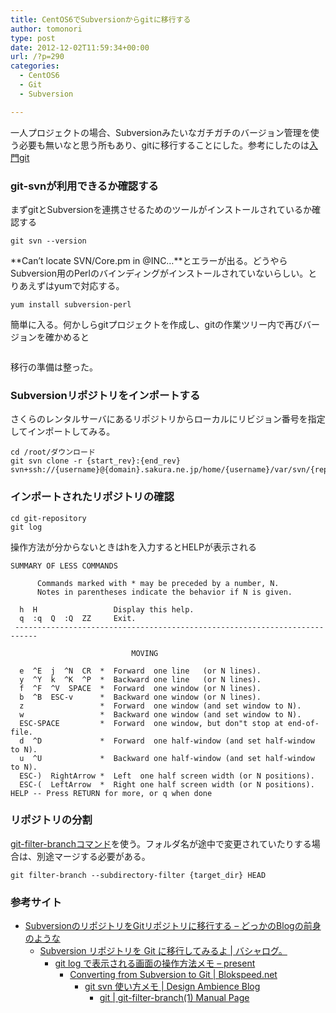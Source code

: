 ```yaml
---
title: CentOS6でSubversionからgitに移行する
author: tomonori
type: post
date: 2012-12-02T11:59:34+00:00
url: /?p=290
categories:
  - CentOS6
  - Git
  - Subversion

---
```

一人プロジェクトの場合、Subversionみたいなガチガチのバージョン管理を使う必要も無いなと思う所もあり、gitに移行することにした。参考にしたのは[入門git][1]

### git-svnが利用できるか確認する

まずgitとSubversionを連携させるためのツールがインストールされているか確認する

```:bash
git svn --version
```

**Can&#8217;t locate SVN/Core.pm in @INC&#8230;**とエラーが出る。どうやらSubversion用のPerlのバインディングがインストールされていないらしい。とりあえずはyumで対応する。

```:bash
yum install subversion-perl
```

簡単に入る。何かしらgitプロジェクトを作成し、gitの作業ツリー内で再びバージョンを確かめると

```:bash
```

移行の準備は整った。

### Subversionリポジトリをインポートする

さくらのレンタルサーバにあるリポジトリからローカルにリビジョン番号を指定してインポートしてみる。

```:bash
cd /root/ダウンロード
git svn clone -r {start_rev}:{end_rev} svn+ssh://{username}@{domain}.sakura.ne.jp/home/{username}/var/svn/{repo}
```

### インポートされたリポジトリの確認

```:bash
cd git-repository
git log
```

操作方法が分からないときはhを入力するとHELPが表示される

```:bash
SUMMARY OF LESS COMMANDS

      Commands marked with * may be preceded by a number, N.
      Notes in parentheses indicate the behavior if N is given.

  h  H                 Display this help.
  q  :q  Q  :Q  ZZ     Exit.
 ---------------------------------------------------------------------------

                           MOVING

  e  ^E  j  ^N  CR  *  Forward  one line   (or N lines).
  y  ^Y  k  ^K  ^P  *  Backward one line   (or N lines).
  f  ^F  ^V  SPACE  *  Forward  one window (or N lines).
  b  ^B  ESC-v      *  Backward one window (or N lines).
  z                 *  Forward  one window (and set window to N).
  w                 *  Backward one window (and set window to N).
  ESC-SPACE         *  Forward  one window, but don"t stop at end-of-file.
  d  ^D             *  Forward  one half-window (and set half-window to N).
  u  ^U             *  Backward one half-window (and set half-window to N).
  ESC-)  RightArrow *  Left  one half screen width (or N positions).
  ESC-(  LeftArrow  *  Right one half screen width (or N positions).
HELP -- Press RETURN for more, or q when done
```

### リポジトリの分割

[git-filter-branchコマンド][2]を使う。フォルダ名が途中で変更されていたりする場合は、別途マージする必要がある。

```:bash
git filter-branch --subdirectory-filter {target_dir} HEAD
```

### 参考サイト

  * [SubversionのリポジトリをGitリポジトリに移行する &#8211; どっかのBlogの前身のような][3] 
      * [Subversion リポジトリを Git に移行してみるよ | バシャログ。][4] 
          * [git log で表示される画面の操作方法メモ &#8211; present][5] 
              * [Converting from Subversion to Git | Blokspeed.net][6] 
                  * [git svn 使い方メモ | Design Ambience Blog][7] 
                      * [git | git-filter-branch(1) Manual Page][2] </ul>

 [1]: http://www.amazon.co.jp/dp/427406767X
 [2]: http://git-scm.com/docs/git-filter-branch
 [3]: http://parrot.hatenadiary.jp/entry/20111025/1319519285
 [4]: http://c-brains.jp/blog/wsg/12/07/05-161309.php
 [5]: http://tnakamura.hatenablog.com/entry/20090502/1241229944
 [6]: http://blokspeed.net/blog/2010/09/converting-from-subversion-to-git/
 [7]: http://design-ambience.com/wordpress/?p=378